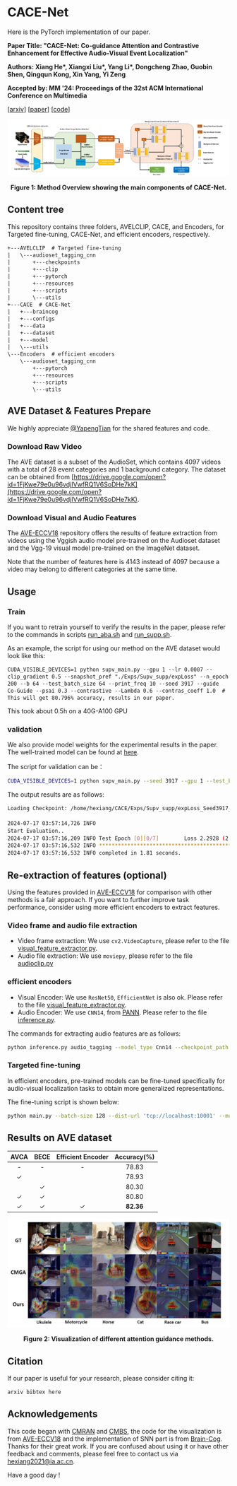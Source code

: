 # CACE-Net

Here is the PyTorch implementation of our paper.

**Paper Title: "CACE-Net: Co-guidance Attention and Contrastive Enhancement for Effective Audio-Visual Event Localization"**

**Authors: Xiang He\*, Xiangxi Liu\*, Yang Li\*, Dongcheng Zhao, Guobin Shen, Qingqun Kong,  Xin Yang, Yi Zeng**

**Accepted by: MM '24: Proceedings of the 32st ACM International Conference on Multimedia**

\[[arxiv]()\] \[[paper]()\] \[[code](https://github.com/Brain-Cog-Lab/CACE-Net)\]

![method](./method.jpg)

<p align="center">   <strong>Figure 1: Method Overview showing the main components of CACE-Net.</strong> </p>

## Content tree

This repository contains three folders, AVELCLIP, CACE, and Encoders, for Targeted fine-tuning, CACE-Net, and efficient encoders, respectively.

```
+---AVELCLIP  # Targeted fine-tuning
|   \---audioset_tagging_cnn
|       +---checkpoints
|       +---clip
|       +---pytorch
|       +---resources
|       +---scripts
|       \---utils
+---CACE  # CACE-Net
|   +---braincog
|   +---configs
|   +---data
|   +---dataset
|   +---model
|   \---utils
\---Encoders  # efficient encoders
    \---audioset_tagging_cnn
        +---pytorch
        +---resources
        +---scripts
        \---utils
```



## AVE Dataset & Features Prepare

We highly appreciate [@YapengTian](https://github.com/YapengTian/AVE-ECCV18) for the shared features and code.

###  Download Raw Video

The AVE dataset is a subset of the AudioSet, which contains 4097 videos with a total of 28 event categories and 1 background category. The dataset can be obtained from [https://drive.google.com/open?id=1FjKwe79e0u96vdjIVwfRQ1V6SoDHe7kK](https://drive.google.com/open?id=1FjKwe79e0u96vdjIVwfRQ1V6SoDHe7kK).

### Download Visual and Audio Features

The [AVE-ECCV18](https://github.com/YapengTian/AVE-ECCV18) repository offers the results of feature extraction from videos using the Vggish audio model pre-trained on the Audioset dataset and the Vgg-19 visual model pre-trained on the ImageNet dataset.

Note that the number of features here is 4143 instead of 4097 because a video may belong to different categories at the same time.



## Usage

### Train

If you want to retrain yourself to verify the results in the paper, please refer to the commands in scripts [run_aba.sh](./run_aba.sh) and [run_supp.sh](./run_supp.sh). 

As an example, the script for using our method on the AVE dataset would look like this:

```shell
CUDA_VISIBLE_DEVICES=1 python supv_main.py --gpu 1 --lr 0.0007 --clip_gradient 0.5 --snapshot_pref "./Exps/Supv_supp/expLoss" --n_epoch 200 --b 64 --test_batch_size 64 --print_freq 10 --seed 3917 --guide Co-Guide --psai 0.3 --contrastive --Lambda 0.6 --contras_coeff 1.0  # This will get 80.796% accuracy, results in our paper.
```

This took about 0.5h on a 40G-A100 GPU

### validation 

We also provide model weights for the experimental results in the paper. The well-trained model can be found at [here](https://huggingface.co/xianghe/cace-net/tree/main).

The script for validation can be：

```bash
CUDA_VISIBLE_DEVICES=1 python supv_main.py --seed 3917 --gpu 1 --test_batch_size 64 --guide Co-Guide --psai 0.3 --contrastive --Lambda 0.6 --contras_coeff 1.0 --evaluate --resume /home/hexiang/CACE/Exps/Supv_supp/expLoss_Seed3917_guide_Co-Guide_psai_0.3_Contrastive_True_contras-coeff_1.0__lambda_0.6/model_epoch_46_top1_80.796_task_Supervised_best_model_psai_0.3_lambda_0.6.pth.tar
```

The output results are as follows:

```bash
Loading Checkpoint: /home/hexiang/CACE/Exps/Supv_supp/expLoss_Seed3917_guide_Co-Guide_psai_0.3_Contrastive_True_contras-coeff_1.0__lambda_0.6/model_epoch_46_top1_80.796_task_Supervised_best_model_psai_0.3_lambda_0.6.pth.tar

2024-07-17 03:57:14,726 INFO
Start Evaluation..
2024-07-17 03:57:16,209 INFO Test Epoch [0][0/7]        Loss 2.2928 (2.2928)    Prec@1 75.000 (75.000)
2024-07-17 03:57:16,532 INFO **************************************************************************         Evaluation results (acc): 80.7960%.
2024-07-17 03:57:16,532 INFO completed in 1.81 seconds.
```



## Re-extraction of features (optional)

Using the features provided in [AVE-ECCV18](https://github.com/YapengTian/AVE-ECCV18) for comparison with other methods is a fair approach. If you want to further improve task performance, consider using more efficient encoders to extract features.

### Video frame and audio file extraction

- Video frame extraction: We use `cv2.VideoCapture`, please refer to the file [visual_feature_extractor.py](./Encoders/visual_feature_extractor.py).
- Audio file extraction: We use `moviepy`, please refer to the file [audioclip.py](audioclip.py)

### efficient encoders

- Visual Encoder: We use `ResNet50`, `EfficientNet` is also ok.  Please refer to the file [visual_feature_extractor.py](./Encoders/visual_feature_extractor.py).
- Audio Encoder: We use `CNN14`, from [PANN](https://github.com/qiuqiangkong/audioset_tagging_cnn). Please refer to the file [inference.py](./Encoders/audioset_tagging_cnn/pytorch/inference.py).

The commands for extracting audio features are as follows:

```bash
python inference.py audio_tagging --model_type Cnn14 --checkpoint_path /home/hexiang/Encoders/audioset_tagging_cnn/checkpoints/Cnn14_mAP=0.431.pth --audio_path="non.wav" --cuda
```

### Targeted fine-tuning

In efficient encoders, pre-trained models can be fine-tuned specifically for audio-visual localization tasks to obtain more generalized representations.

The fine-tuning script is shown below:

```bash
python main.py --batch-size 128 --dist-url 'tcp://localhost:10001' --multiprocessing-distributed --world-size 1 --rank 0
```



## Results on AVE dataset

| AVCA | BECE | Efficient Encoder | Accuracy(%) |
| :--: | :--: | :---------------: | :---------: |
|  -   |  -   |         -         |    78.83    |
|  ✓   |      |                   |    78.93    |
|      |  ✓   |                   |    80.30    |
|  ✓   |  ✓   |                   |    80.80    |
|  ✓   |  ✓   |         ✓         |  **82.36**  |



<img src="./att_vis.jpg" alt="att" style="zoom: 67%;" />

<p align="center">   <strong>Figure 2: Visualization of different attention guidance methods.</strong> </p>

## Citation

If our paper is useful for your research, please consider citing it:

```latex
arxiv bibtex here
```



## Acknowledgements

This code began with [CMRAN](https://github.com/FloretCat/CMRAN) and [CMBS](https://github.com/marmot-xy/CMBS), the code for the visualization is from [AVE-ECCV18](https://github.com/YapengTian/AVE-ECCV18) and the implementation of SNN part is from [Brain-Cog](https://github.com/BrainCog-X/Brain-Cog). Thanks for their great work. If you are confused about using it or have other feedback and comments, please feel free to contact us via hexiang2021@ia.ac.cn. 

Have a good day !
